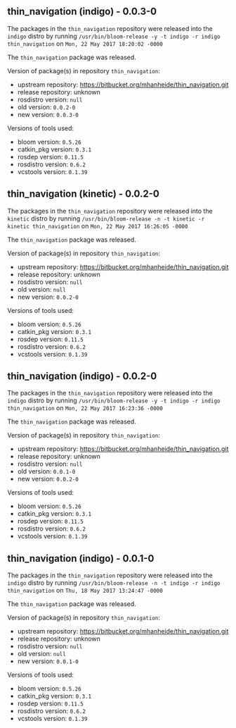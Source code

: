 ## thin_navigation (indigo) - 0.0.3-0

The packages in the `thin_navigation` repository were released into the `indigo` distro by running `/usr/bin/bloom-release -y -t indigo -r indigo thin_navigation` on `Mon, 22 May 2017 18:20:02 -0000`

The `thin_navigation` package was released.

Version of package(s) in repository `thin_navigation`:

- upstream repository: https://bitbucket.org/mhanheide/thin_navigation.git
- release repository: unknown
- rosdistro version: `null`
- old version: `0.0.2-0`
- new version: `0.0.3-0`

Versions of tools used:

- bloom version: `0.5.26`
- catkin_pkg version: `0.3.1`
- rosdep version: `0.11.5`
- rosdistro version: `0.6.2`
- vcstools version: `0.1.39`


## thin_navigation (kinetic) - 0.0.2-0

The packages in the `thin_navigation` repository were released into the `kinetic` distro by running `/usr/bin/bloom-release -n -t kinetic -r kinetic thin_navigation` on `Mon, 22 May 2017 16:26:05 -0000`

The `thin_navigation` package was released.

Version of package(s) in repository `thin_navigation`:

- upstream repository: https://bitbucket.org/mhanheide/thin_navigation.git
- release repository: unknown
- rosdistro version: `null`
- old version: `null`
- new version: `0.0.2-0`

Versions of tools used:

- bloom version: `0.5.26`
- catkin_pkg version: `0.3.1`
- rosdep version: `0.11.5`
- rosdistro version: `0.6.2`
- vcstools version: `0.1.39`


## thin_navigation (indigo) - 0.0.2-0

The packages in the `thin_navigation` repository were released into the `indigo` distro by running `/usr/bin/bloom-release -y -t indigo -r indigo thin_navigation` on `Mon, 22 May 2017 16:23:36 -0000`

The `thin_navigation` package was released.

Version of package(s) in repository `thin_navigation`:

- upstream repository: https://bitbucket.org/mhanheide/thin_navigation.git
- release repository: unknown
- rosdistro version: `null`
- old version: `0.0.1-0`
- new version: `0.0.2-0`

Versions of tools used:

- bloom version: `0.5.26`
- catkin_pkg version: `0.3.1`
- rosdep version: `0.11.5`
- rosdistro version: `0.6.2`
- vcstools version: `0.1.39`


## thin_navigation (indigo) - 0.0.1-0

The packages in the `thin_navigation` repository were released into the `indigo` distro by running `/usr/bin/bloom-release -n -t indigo -r indigo thin_navigation` on `Thu, 18 May 2017 13:24:47 -0000`

The `thin_navigation` package was released.

Version of package(s) in repository `thin_navigation`:

- upstream repository: https://bitbucket.org/mhanheide/thin_navigation.git
- release repository: unknown
- rosdistro version: `null`
- old version: `null`
- new version: `0.0.1-0`

Versions of tools used:

- bloom version: `0.5.26`
- catkin_pkg version: `0.3.1`
- rosdep version: `0.11.5`
- rosdistro version: `0.6.2`
- vcstools version: `0.1.39`


